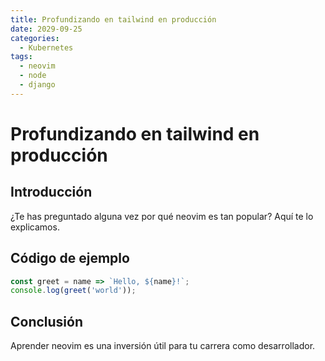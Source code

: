 ```yaml
---
title: Profundizando en tailwind en producción
date: 2029-09-25
categories:
  - Kubernetes
tags:
  - neovim
  - node
  - django
---
```


# Profundizando en tailwind en producción

## Introducción

¿Te has preguntado alguna vez por qué neovim es tan popular? Aquí te lo explicamos.

## Código de ejemplo

```javascript
const greet = name => `Hello, ${name}!`;
console.log(greet('world'));
```

## Conclusión

Aprender neovim es una inversión útil para tu carrera como desarrollador.